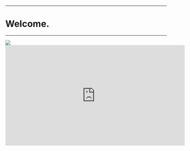 <head>
<link rel="stylesheet" type="text/css" href="theme.css">
</head>

<hr />

<h1>Welcome.</h1>

<hr />

<img src="https://www.w3schools.com/w3css/img_lights.jpg">

<iframe width="560" height="315" src="https://www.youtube.com/embed/A9upCYJ0Z4E" frameborder="0" allowfullscreen></iframe>
